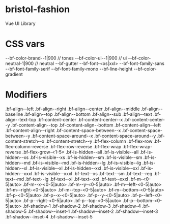 # bristol-fashion
Vue UI Library


# CSS vars
--bf-color-brand-<type>-1|900 // tones
--bf-color-ui-<type>-1|900 // ui
--bf-color-neutral-1|900 // neutral
--bf-gutter
--bf-font-<xs|xxl>
--bf-font-family-sans
--bf-font-family-serif
--bf-font-family-mono
--bf-line-height
--bf-color-gradient

# Modifiers
.bf-align--left
.bf-align--right
.bf-align--center
.bf-align--middle
.bf-align--baseline
.bf-align--top
.bf-align--bottom
.bf-align--sub
.bf-align--text
.bf-align--text-top
.bf-content-center
.bf-content-center--x
.bf-content-center--y
.bf-content-align--top
.bf-content-align--bottom
.bf-content-align--left
.bf-content-align--right
.bf-content-space-between--x
.bf-content-space-between--y
.bf-content-space-around--x
.bf-content-space-around--y
.bf-content-stretch--x
.bf-content-stretch--y
.bf-flex-column
.bf-flex-row
.bf-flex-column-reverse
.bf-flex-row-reverse
.bf-flex-wrap
.bf-flex-wrap-reverse
.bf-flex-grow-<1-5>
.bf-is-hidden--all
.bf-is-visible--all
.bf-is-hidden--xs
.bf-is-visible--xs
.bf-is-hidden--sm
.bf-is-visible--sm
.bf-is-hidden--md
.bf-is-visible--md
.bf-is-hidden--lg
.bf-is-visible--lg
.bf-is-hidden--xl
.bf-is-visible--xl
.bf-is-hidden--xxl
.bf-is-visible--xxl
.bf-is-hidden--xxxl
.bf-is-visible--xxxl
.bf-text--xs
.bf-text--sm
.bf-text--reg
.bf-text--md
.bf-text--lg
.bf-text--xl
.bf-text--xxl
.bf-text--xxxl
.bf-m-<0-5|auto>
.bf-m--x-<0-5|auto>
.bf-m--y-<0-5|auto>
.bf-m--left-<0-5|auto>
.bf-m--right-<0-5|auto>
.bf-m--top-<0-5|auto>
.bf-m--bottom-<0-5|auto>
.bf-p-<0-5|auto>
.bf-p--x-<0-5|auto>
.bf-p--y-<0-5|auto>
.bf-p--left-<0-5|auto>
.bf-p--right-<0-5|auto>
.bf-p--top-<0-5|auto>
.bf-p--bottom-<0-5|auto>
.bf-shadow-1
.bf-shadow-2
.bf-shadow-3
.bf-shadow-4
.bf-shadow-5
.bf-shadow--inset-1
.bf-shadow--inset-2
.bf-shadow--inset-3
.bf-shadow--inset-4
.bf-shadow--inset-5